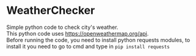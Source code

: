 # WeatherChecker
Simple python code to check city's weather.  
This python code uses https://openweathermap.org/api.  
Before running the code, you need to install python requests modules, to install it you need to go to cmd and type in `pip install requests`
